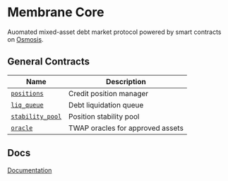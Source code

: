 
# Membrane Core

Auomated mixed-asset debt market protocol powered by smart contracts on [Osmosis](https://osmosis.zone).

## General Contracts

| Name                                                       | Description                                  |
| ---------------------------------------------------------- | -------------------------------------------- |
| [`positions`](helios/contracts/cdp)                        | Credit position manager                      |
| [`liq_queue`](helios/contracts/liq_queue)                  | Debt liquidation queue                       |
| [`stability_pool`](helios/contracts/stability_pool)        | Position stability pool                      |
| [`oracle`](helios/contracts/oracle)                        | TWAP oracles for approved assets             |


## Docs
[Documentation](https://membrane-finance.gitbook.io/product-docs-1/)
